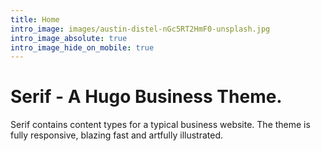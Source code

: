 ```yaml
---
title: Home
intro_image: images/austin-distel-nGc5RT2HmF0-unsplash.jpg
intro_image_absolute: true
intro_image_hide_on_mobile: true
---
```


# Serif - A Hugo Business Theme.

Serif contains content types for a typical business website. The theme is fully responsive, blazing fast and artfully illustrated.
